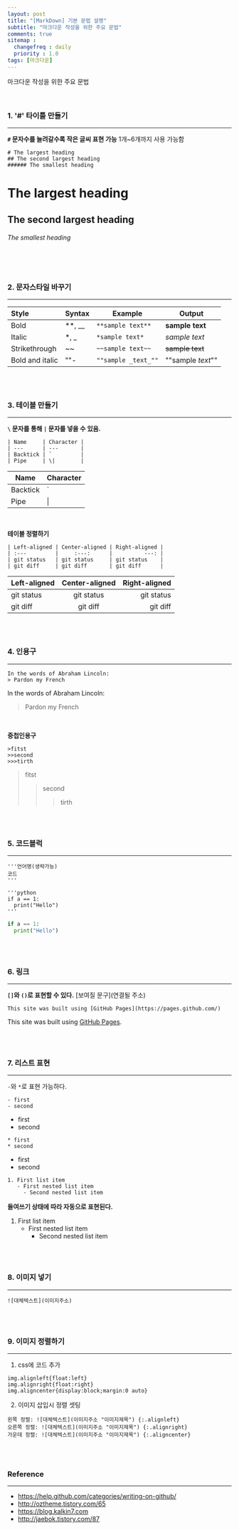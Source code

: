 ```yaml
---
layout: post
title: "[MarkDown] 기본 문법 설명"
subtitle: "마크다운 작성을 위한 주요 문법"
comments: true
sitemap :
  changefreq : daily
  priority : 1.0
tags: [마크다운]
---
```



마크다운 작성을 위한 주요 문법

<br>

### 1. '#' 타이틀 만들기
---
**`#` 문자수를 늘려갈수록 작은 글씨 표현 가능**
1개~6개까지 사용 가능함

```
# The largest heading
## The second largest heading
###### The smallest heading
```



# The largest heading
## The second largest heading
###### The smallest heading

<br><br>



### 2. 문자스타일 바꾸기
---


| Style             | Syntax     | Example             | Output            
| :---------------- | ----------------       | ----------------               | ----------------             
| Bold              | **, __     | `**sample text**`   | **sample text**   
| Italic            | *, _       | `*sample text*`     | *sample text*     
| Strikethrough     | ~~         | `~~sample text~~`   | ~~sample text~~   
| Bold and italic   | ""-        | `""sample _text_""` | ""sample _text_""

<br><br>




### 3. 테이블 만들기
---
**`\` 문자를 통해 `|` 문자를 넣을 수 있음.**

```
| Name     | Character |
| ---      | ---       |
| Backtick | `         |
| Pipe     | \|        |

```

| Name     | Character |
| ---      | ---       |
| Backtick | `         |
| Pipe     | \|        |

<br>

**테이블 정렬하기**

```
| Left-aligned | Center-aligned | Right-aligned |
| :---         |     :---:      |          ---: |
| git status   | git status     | git status    |
| git diff     | git diff       | git diff      |
```

| Left-aligned | Center-aligned | Right-aligned |
| :---         |     :---:      |          ---: |
| git status   | git status     | git status    |
| git diff     | git diff       | git diff      |

<br><br>




### 4. 인용구
---
```
In the words of Abraham Lincoln:
> Pardon my French
```
In the words of Abraham Lincoln:
> Pardon my French

<br>

**중첩인용구**

```
>fitst
>>second
>>>tirth
```

>fitst
>>second
>>>tirth


<br><br>



### 5. 코드블럭
---

```
'''언어명(생략가능)
코드
'''
```

```
'''python
if a == 1:
  print("Hello")
'''
```

```python
if a == 1:
  print("Hello")
```

<br><br>



### 6. 링크
---

**`[]`와 `()`로 표현할 수 있다.**
[보여질 문구](연결될 주소)

`This site was built using [GitHub Pages](https://pages.github.com/)`

This site was built using [GitHub Pages](https://pages.github.com/).

<br><br>



### 7. 리스트 표현
---

`-`와 `*`로 표현 가능하다.
```
- first
- second
```

- first
- second

```
* first
* second
```

* first
* second


```
1. First list item
   - First nested list item
     - Second nested list item
```     

**들여쓰기 상태에 따라 자동으로 표현된다.**

1. First list item
   - First nested list item
     - Second nested list item

<br><br>


### 8. 이미지 넣기
---

`![대체텍스트](이미지주소)`

<br><br>


### 9. 이미지 정렬하기
---

1) css에 코드 추가
```
img.alignleft{float:left}
img.alignright{float:right}
img.aligncenter{display:block;margin:0 auto}
```

2) 이미지 삽입시 정렬 셋팅
```
왼쪽 정렬: ![대체텍스트](이미지주소 "이미지제목") {:.alignleft}
오른쪽 정렬: ![대체텍스트](이미지주소 "이미지제목") {:.alignright}
가운데 정렬: ![대체텍스트](이미지주소 "이미지제목") {:.aligncenter}
```

<br><br>




### **Reference**
---
- <https://help.github.com/categories/writing-on-github/>
- <http://oztheme.tistory.com/65>
- <https://blog.kalkin7.com>
- <http://jaebok.tistory.com/87>
